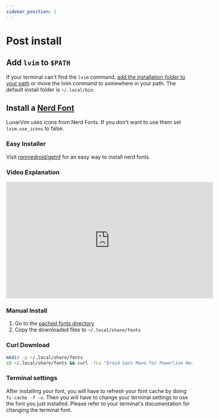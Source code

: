 ```yaml
---
sidebar_position: 2
---
```


# Post install

## Add `lvim` to `$PATH`

If your terminal can't find the `lvim` command, [add the installation folder to your path](https://gist.github.com/nex3/c395b2f8fd4b02068be37c961301caa7) or move the lvim command to somewhere in your path. The default install folder is `~/.local/bin`.

## Install a [Nerd Font](https://www.nerdfonts.com/)

LunarVim uses icons from Nerd Fonts. If you don't want to use them set `lvim.use_icons` to false.

### Easy Installer

Visit [ronniedroid/getnf](https://github.com/ronniedroid/getnf) for an easy way to install nerd fonts.

### Video Explanation

<iframe width="560" height="315" src="https://www.youtube.com/embed/fR4ThXzhQYI" title="YouTube video player" frameborder="0" allow="accelerometer; autoplay; clipboard-write; encrypted-media; gyroscope; picture-in-picture" allowfullscreen="1"></iframe>

### Manual Install

1. Go to the [pached fonts directory](https://www.nerdfonts.com/font-downloads)
1. Copy the downloaded files to `~/.local/share/fonts`

### Curl Download

```bash
mkdir -p ~/.local/share/fonts
cd ~/.local/share/fonts && curl -fLo "Droid Sans Mono for Powerline Nerd Font Complete.otf" https://github.com/ryanoasis/nerd-fonts/raw/master/patched-fonts/DroidSansMono/complete/Droid%20Sans%20Mono%20Nerd%20Font%20Complete.otf
```

### Terminal settings

After installing your font, you will have to refresh your font cache by doing `fc-cache -f -v`. Then you will have to change your terminal settings to use the font you just installed. Please refer to your terminal's documentation for changing the terminal font.
